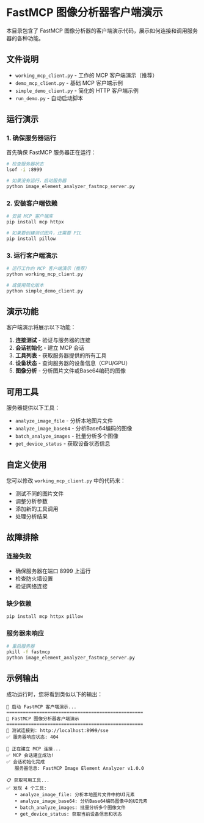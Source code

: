 # FastMCP 图像分析器客户端演示

本目录包含了 FastMCP 图像分析器的客户端演示代码，展示如何连接和调用服务器的各种功能。

## 文件说明

- `working_mcp_client.py` - 工作的 MCP 客户端演示（推荐）
- `demo_mcp_client.py` - 基础 MCP 客户端示例
- `simple_demo_client.py` - 简化的 HTTP 客户端示例
- `run_demo.py` - 自动启动脚本

## 运行演示

### 1. 确保服务器运行

首先确保 FastMCP 服务器正在运行：

```bash
# 检查服务器状态
lsof -i :8999

# 如果没有运行，启动服务器
python image_element_analyzer_fastmcp_server.py
```

### 2. 安装客户端依赖

```bash
# 安装 MCP 客户端库
pip install mcp httpx

# 如果要创建测试图片，还需要 PIL
pip install pillow
```

### 3. 运行客户端演示

```bash
# 运行工作的 MCP 客户端演示（推荐）
python working_mcp_client.py

# 或使用简化版本
python simple_demo_client.py
```

## 演示功能

客户端演示将展示以下功能：

1. **连接测试** - 验证与服务器的连接
2. **会话初始化** - 建立 MCP 会话
3. **工具列表** - 获取服务器提供的所有工具
4. **设备状态** - 查询服务器的设备信息（CPU/GPU）
5. **图像分析** - 分析图片文件或Base64编码的图像

## 可用工具

服务器提供以下工具：

- `analyze_image_file` - 分析本地图片文件
- `analyze_image_base64` - 分析Base64编码的图像
- `batch_analyze_images` - 批量分析多个图像
- `get_device_status` - 获取设备状态信息

## 自定义使用

您可以修改 `working_mcp_client.py` 中的代码来：

- 测试不同的图片文件
- 调整分析参数
- 添加新的工具调用
- 处理分析结果

## 故障排除

### 连接失败
- 确保服务器在端口 8999 上运行
- 检查防火墙设置
- 验证网络连接

### 缺少依赖
```bash
pip install mcp httpx pillow
```

### 服务器未响应
```bash
# 重启服务器
pkill -f fastmcp
python image_element_analyzer_fastmcp_server.py
```

## 示例输出

成功运行时，您将看到类似以下的输出：

```
🎯 启动 FastMCP 客户端演示...
==================================================
🚀 FastMCP 图像分析器客户端演示
==================================================
🔗 测试连接到: http://localhost:8999/sse
✅ 服务器响应状态: 404

🔗 正在建立 MCP 连接...
✅ MCP 会话建立成功!
✅ 会话初始化完成
   服务器信息: FastMCP Image Element Analyzer v1.0.0

📋 获取可用工具...
✅ 发现 4 个工具:
   • analyze_image_file: 分析本地图片文件中的UI元素
   • analyze_image_base64: 分析Base64编码图像中的UI元素
   • batch_analyze_images: 批量分析多个图像文件
   • get_device_status: 获取当前设备信息和状态
``` 